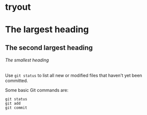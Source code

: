 # tryout
# The largest heading
## The second largest heading
###### The smallest heading


Use `git status` to list all new or modified files that haven't yet been committed.


Some basic Git commands are:
```
git status
git add
git commit
```
